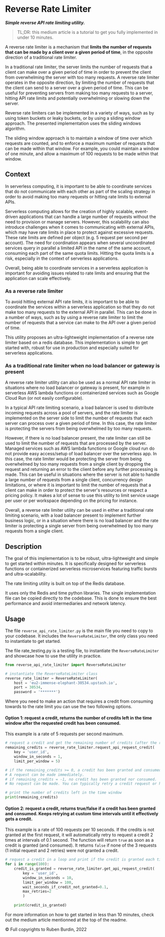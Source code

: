 # Reverse Rate Limiter

***Simple reverse API rate limiting utility.***

> TL;DR: this medium article is a tutorial to get you fully implemented in under 10 minutes.

A reverse rate limiter is a mechanism that **limits the number of requests that can be made by a client over a given period of time**, in the opposite direction of a traditional rate limiter.

In a traditional rate limiter, the server limits the number of requests that a client can make over a given period of time in order to prevent the client from overwhelming the server with too many requests. A reverse rate limiter operates in the opposite direction, by limiting the number of requests that the client can send to a server over a given period of time. This can be useful for preventing servers from making too many requests to a server, hitting API rate limits and potentially overwhelming or slowing down the server.

Reverse rate limiters can be implemented in a variety of ways, such as by using token buckets or leaky buckets, or by using a sliding window approach. The presented implementation uses the sliding windows algorithm.

The sliding window approach is to maintain a window of time over which requests are counted, and to enforce a maximum number of requests that can be made within that window. For example, you could maintain a window of one minute, and allow a maximum of 100 requests to be made within that window.

## Context

In serverless computing, it is important to be able to coordinate services that do not communicate with each other as part of the scaling strategy in order to avoid making too many requests or hitting rate limits to external APIs.

Serverless computing allows for the creation of highly scalable, event-driven applications that can handle a large number of requests without the need to provision or manage servers. However, this scalability can also introduce challenges when it comes to communicating with external APIs, which may have rate limits in place to protect against excessive requests. These rate limits are defined per object (e.g. 5 request per second per account). The need for coordination appears when several uncoordinated services query in parallel a limited API in the name of the same account, consuming each part of the same quota limits. Hitting the quota limits is a risk, especially in the context of serverless applications.

Overall, being able to coordinate services in a serverless application is important for avoiding issues related to rate limits and ensuring that the application can scale effectively.

### As a reverse rate limiter

To avoid hitting external API rate limits, it is important to be able to coordinate the services within a serverless application so that they do not make too many requests to the external API in parallel. This can be done in a number of ways, such as by using a reverse rate limiter to limit the number of requests that a service can make to the API over a given period of time.

This utility proposes an ultra-lightweight implementation of a reverse rate limiter based on a redis database. This implementation is simple to get started with, robust for use in production and especially suited for serverless applications.

### As a traditional rate limiter when no load balancer or gateway is present

A reverse rate limiter utility can also be used as a normal API rate limiter in situations where no load balancer or gateway is present, for example in serverless AWS lambda functions or containerized services such as Google Cloud Run (or not easily configurable).

In a typical API rate limiting scenario, a load balancer is used to distribute incoming requests across a pool of servers, and the rate limiter is implemented on the server side to limit the number of requests that each server can process over a given period of time. In this case, the rate limiter is protecting the servers from being overwhelmed by too many requests.

However, if there is no load balancer present, the rate limiter can still be used to limit the number of requests that are processed by the server. Managed services such as AWS lambda functions or Google cloud run do not provide easy access/setup of load balancer over the serverless app. In this case, the rate limiter would be protecting the server from being overwhelmed by too many requests from a single client by dropping the request and returning an error to the client before any further processing is made. This can be useful in situations where the server is not able to handle a large number of requests from a single client, concurrency design limitations, or where it is important to limit the number of requests that a client can make in order to protect the server's resources or respect a pricing policy. It makes a lot of sense to use this utility to limit service usage per user or per workspace depending on the pricing for instance.

Overall, a reverse rate limiter utility can be used in either a traditional rate limiting scenario, with a load balancer present to implement further business logic, or in a situation where there is no load balancer and the rate limiter is protecting a single server from being overwhelmed by too many requests from a single client.

## Description

The goal of this implementation is to be robust, ultra-lightweight and simple to get started within minutes. It is specifically designed for serverless functions or containerized serverless microservices featuring traffic bursts and ultra-scalability.

The rate limiting utility is built on top of the Redis database.

It uses only the Redis and time python libraries. The single implementation file can be copied directly to the codebase. This is done to ensure the best performance and avoid intermediaries and network latency.

## Usage

The file `reverse_api_rate_limiter.py` is the main file you need to copy to your codebase. It includes the `ReverseRateLimiter`, the only class you need to instantiate to get started.

The file rate_testing.py is a testing file, to instantiate the `ReverseRateLimiter` and showcase how to use the utility in practice.

```python
from reverse_api_rate_limiter import ReverseRateLimiter

# instantiate the ReverseRateLimiter class
reverse_rate_limiter = ReverseRateLimiter(
    host = 'eu2-immense-elephant-30534.upstash.io',
    port = 30534,
    password = '*******')
```

Where you need to make an action that requires a credit from consuming towards to the rate limit you can use the two following options.

#### Option 1: request a credit, returns the number of credits left in the time window after the requested credit has been consumed.

This example is a rate of 5 requests per second maximum.

```python
# request a credit and get the remaining number of credits (after the requested credit has been consumed)
remaining_credits = reverse_rate_limiter.request_api_request_credit(
    key = 'user_id',
    window_in_seconds = 1,
    limit_per_window = 5)

# if the remaining_credits >= 0, a credit has been granted and consumed. 
# A request can be made immediately.
# if remaining_credits = -1, no credit has been granted nor consumed. 
# No request can be made. You can typically retry a credit request or have a custom fail logic.

# print the number of credits left in the time window
print(remaining_credits)
```

#### Option 2: request a credit, returns true/false if a credit has been granted and consumed. Keeps retrying at custom time intervals until it effectively gets a credit.

This example is a rate of 100 requests per 10 seconds. If the credits is not granted at the first request, it will automatically retry to request a credit 2 times at intervals of 0.1 second. The function will return `true` as soon as a credit is granted (and consumed). It returns `false` if none of the 3 requests (1 initial request and 2 retries) were not granted a credit.

```python
# request a credit in a loop and print if the credit is granted each time (will print true or false)
for i in range(100):
    credit_is_granted = reverse_rate_limiter.get_api_request_credit(
        key = 'user_id',
        window_in_seconds = 10,
        limit_per_window = 100,
        wait_seconds_if_credit_not_granted=0.1,
        max_retries=2
        )
  
    print(credit_is_granted)
```

For more information on how to get started in less than 10 minutes, check out the medium article mentionned at the top of the readme.

© Full copyrights to Ruben Burdin, 2022

